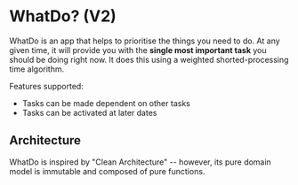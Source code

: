# WhatDo? (V2)

WhatDo is an app that helps to prioritise the things you need to do. At any given
time, it will provide you with the **single most important task** you should be
doing right now. It does this using a weighted shorted-processing time algorithm.

Features supported:
* Tasks can be made dependent on other tasks
* Tasks can be activated at later dates

## Architecture

WhatDo is inspired by "Clean Architecture" -- however, its pure domain model is
immutable and composed of pure functions.
